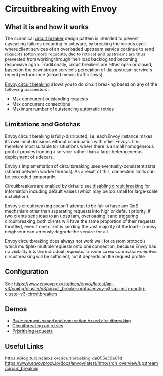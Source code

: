 # Circuitbreaking with Envoy

## What it is and how it works

The canonical [circuit breaker](https://en.wikipedia.org/wiki/Circuit_breaker_design_pattern) design pattern is 
intended to prevent cascading failures occurring in software, by breaking the vicious cycle where client services 
of an overloaded upstream service continue to send requests (often more requests, due to retries) 
and upstreams are thus prevented from working through their load backlog and becoming responsive again.
Traditionally, circuit breakers are either open or closed, based on the downstream service's perception of the 
upstream service's recent performance (closed means traffic flows).

[Envoy circuit breaking](https://www.envoyproxy.io/docs/envoy/latest/intro/arch_overview/upstream/circuit_breaking) allows you to 
do circuit breaking based on any of the following parameters:
 * Max concurrent outstanding requests
 * Max concurrent connections
 * Maximum number of outstanding automatic retries

## Limitations and Gotchas

Envoy circuit breaking is fully-distributed; i.e. each Envoy instance makes its own local decisions without
coordination with other Envoys. It is therefore  most suitable for situations where there is a small homogeneous 
pool of proxies fronting a service, rather than a large heterogeneous deployment of sidecars.

Envoy's implementation of circuitbreaking uses eventually-consistent state (shared between worker threads).
As a result of this, connection limits can be exceeded temporarily.

Circuitbreakers are enabled by default: see [disabling circuit breaking](https://www.envoyproxy.io/docs/envoy/latest/faq/load_balancing/disable_circuit_breaking#faq-disable-circuit-breaking) for information including default values (which may be too small for large-scale installation). 

Envoy's circuitbreaking doesn't attempt to be fair or have any QoS mechanism other than separating requests into high or default priority. 
If two clients send load to an upstream, overloading it and triggering circuitbreaking, both clients 
will have the same proportion of their requests throttled, even if one client is sending the vast majority of the load - a noisy neighbour can seriously degrade the service for all.

Envoy circuitbreaking does always not work well for custom protocols which multiplex multiple requests 
onto one connection, because Envoy has no visibility into the individual requests. In some cases 
connection-oriented circuitbreaking will be sufficient, but it depends on the request profile.


## Configuration

See 
https://www.envoyproxy.io/docs/envoy/latest/api-v3/config/cluster/v3/circuit_breaker.proto#envoy-v3-api-msg-config-cluster-v3-circuitbreakers


## Demos 
 * [Basic request-based and connection based circuitbreaking](./demo-basic/README.md)
 * [Circuitbreaking on retries](./demo-retries/README.md)
 * [Prioritising requests](./demo-prios/README.md)

## Useful Links

https://blog.turbinelabs.io/circuit-breaking-da855a96a61d
https://www.envoyproxy.io/docs/envoy/latest/intro/arch_overview/upstream/circuit_breaking

